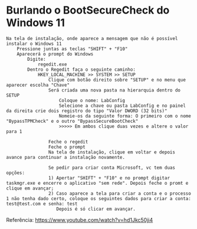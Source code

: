 # Burlando o BootSecureCheck do Windows 11 
    Na tela de instalação, onde aparece a mensagem que não é possível instalar o Windows 11
        Pressione juntas as teclas "SHIFT" + "F10"
        Aparecerá o prompt do Windows
            Digite:
                regedit.exe
            Dentro o Regedit faça o seguinte caminho:
                HKEY_LOCAL_MACHINE >> SYSTEM >> SETUP
                    Clique com botão direito sobre "SETUP" e no menu que aparecer escolha "Chave"
                    Será criada uma nova pasta na hierarquia dentro do SETUP
                        Coloque o nome: LabConfig
                        Selecione a chave ou pasta LabConfig e no painel da direita crie dois registro do tipo "Valor DWORD (32 bits)"
                        Nomeie-os da seguinte forma: O primeiro com o nome "BypassTPMCheck" e o outro "BypassSecureBootCheck"
                        >>>>> Em ambos clique duas vezes e altere o valor para 1 

                    Feche o regedit
                    Feche o prompt
                    Na tela de instalação, clique em voltar e depois avance para continuar a instalação novamente.
                    
                    Se pedir para criar conta Microsoft, vc tem duas opções:
                    1) Apertar "SHIFT" + "F10" e no prompt digitar taskmgr.exe e encerre o aplicativo "sem rede". Depois feche o promt e clique em avançar;
                    2) Caso aparece a tela para criar a conta e o processo 1 não tenha dado certo, coloque os seguintes dados para criar a conta: test@test.com e senha: test
                       Depois é só clicar em avançar. 


Referência: https://www.youtube.com/watch?v=hd1Jkc50ji4